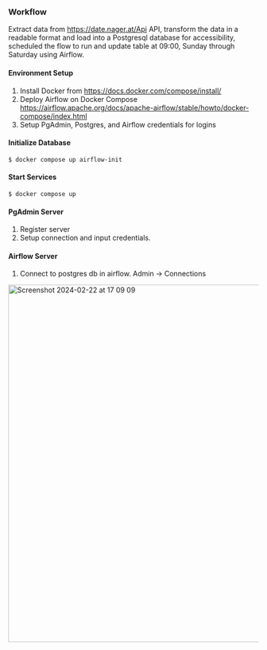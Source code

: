 ### Workflow

Extract data from https://date.nager.at/Api API, transform the data in a readable format and load into a Postgresql database for accessibility, scheduled the flow to run and update table at 09:00, Sunday through Saturday using Airflow.

#### Environment Setup
1. Install Docker from https://docs.docker.com/compose/install/
2. Deploy Airflow on Docker Compose https://airflow.apache.org/docs/apache-airflow/stable/howto/docker-compose/index.html
3. Setup PgAdmin, Postgres, and Airflow credentials for logins

#### Initialize Database
```
$ docker compose up airflow-init
```

#### Start Services
```
$ docker compose up
```

#### PgAdmin Server
1. Register server
2. Setup connection and input credentials.

#### Airflow Server
1. Connect to postgres db in airflow. Admin -> Connections

<img width="718" alt="Screenshot 2024-02-22 at 17 09 09" src="https://github.com/toludoyin/public-holiday-pipeline/assets/76572085/dc710a18-82d9-4629-8201-90cf7b356c30">
